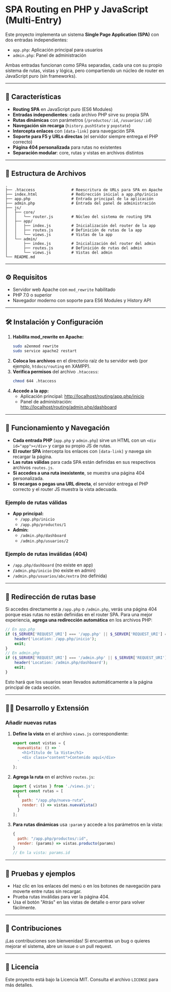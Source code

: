 # SPA Routing en PHP y JavaScript (Multi-Entry)

Este proyecto implementa un sistema **Single Page Application (SPA)** con dos entradas independientes:
- `app.php`: Aplicación principal para usuarios
- `admin.php`: Panel de administración

Ambas entradas funcionan como SPAs separadas, cada una con su propio sistema de rutas, vistas y lógica, pero compartiendo un núcleo de router en JavaScript puro (sin frameworks).

---

## 🚀 Características

- **Routing SPA** en JavaScript puro (ES6 Modules)
- **Entradas independientes**: cada archivo PHP sirve su propia SPA
- **Rutas dinámicas** con parámetros (`/productos/:id`, `/usuarios/:id`)
- **Navegación sin recarga** (`history.pushState` y `popstate`)
- **Intercepta enlaces** con `[data-link]` para navegación SPA
- **Soporte para F5 y URLs directas** (el servidor siempre entrega el PHP correcto)
- **Página 404 personalizada** para rutas no existentes
- **Separación modular**: core, rutas y vistas en archivos distintos

---

## 📁 Estructura de Archivos

```text
.
├── .htaccess                # Reescritura de URLs para SPA en Apache
├── index.html               # Redirección inicial a app.php/inicio
├── app.php                  # Entrada principal de la aplicación
├── admin.php                # Entrada del panel de administración
├── js/
│   ├── core/
│   │   └── router.js        # Núcleo del sistema de routing SPA
│   ├── app/
│   │   ├── index.js         # Inicialización del router de la app
│   │   ├── routes.js        # Definición de rutas de la app
│   │   └── views.js         # Vistas de la app
│   └── admin/
│       ├── index.js         # Inicialización del router del admin
│       ├── routes.js        # Definición de rutas del admin
│       └── views.js         # Vistas del admin
└── README.md
```

---

## ⚙️ Requisitos

- Servidor web Apache con `mod_rewrite` habilitado
- PHP 7.0 o superior
- Navegador moderno con soporte para ES6 Modules y History API

---

## 🛠️ Instalación y Configuración

1. **Habilita mod_rewrite en Apache:**
   ```bash
   sudo a2enmod rewrite
   sudo service apache2 restart
   ```
2. **Coloca los archivos** en el directorio raíz de tu servidor web (por ejemplo, `htdocs/routing` en XAMPP).
3. **Verifica permisos** del archivo `.htaccess`:
   ```bash
   chmod 644 .htaccess
   ```
4. **Accede a la app:**
   - Aplicación principal: [http://localhost/routing/app.php/inicio](http://localhost/routing/app.php/inicio)
   - Panel de administración: [http://localhost/routing/admin.php/dashboard](http://localhost/routing/admin.php/dashboard)

---

## 🧭 Funcionamiento y Navegación

- **Cada entrada PHP** (`app.php` y `admin.php`) sirve un HTML con un `<div id="app"></div>` y carga su propio JS de rutas.
- **El router SPA** intercepta los enlaces con `[data-link]` y navega sin recargar la página.
- **Las rutas válidas** para cada SPA están definidas en sus respectivos archivos `routes.js`.
- **Si accedes a una ruta inexistente**, se muestra una página 404 personalizada.
- **Si recargas o pegas una URL directa**, el servidor entrega el PHP correcto y el router JS muestra la vista adecuada.

### Ejemplo de rutas válidas

- **App principal:**
  - `/app.php/inicio`
  - `/app.php/productos/1`
- **Admin:**
  - `/admin.php/dashboard`
  - `/admin.php/usuarios/2`

### Ejemplo de rutas inválidas (404)

- `/app.php/dashboard` (no existe en app)
- `/admin.php/inicio` (no existe en admin)
- `/admin.php/usuarios/abc/extra` (no definida)

---

## 🔄 Redirección de rutas base

Si accedes directamente a `/app.php` o `/admin.php`, verás una página 404 porque esas rutas no están definidas en el router SPA. 
Para una mejor experiencia, **agrega una redirección automática** en los archivos PHP:

```php
// En app.php
if ($_SERVER['REQUEST_URI'] === '/app.php' || $_SERVER['REQUEST_URI'] === '/app.php/') {
    header('Location: /app.php/inicio');
    exit;
}
// En admin.php
if ($_SERVER['REQUEST_URI'] === '/admin.php' || $_SERVER['REQUEST_URI'] === '/admin.php/') {
    header('Location: /admin.php/dashboard');
    exit;
}
```

Esto hará que los usuarios sean llevados automáticamente a la página principal de cada sección.

---

## 👨‍💻 Desarrollo y Extensión

### Añadir nuevas rutas

1. **Define la vista** en el archivo `views.js` correspondiente:
   ```js
   export const vistas = {
     nuevaVista: () => `
       <h1>Título de la Vista</h1>
       <div class="content">Contenido aquí</div>
     `
   };
   ```
2. **Agrega la ruta** en el archivo `routes.js`:
   ```js
   import { vistas } from './views.js';
   export const rutas = [
     {
       path: "/app.php/nueva-ruta",
       render: () => vistas.nuevaVista()
     }
   ];
   ```
3. **Para rutas dinámicas** usa `:param` y accede a los parámetros en la vista:
   ```js
   {
     path: "/app.php/productos/:id",
     render: (params) => vistas.producto(params)
   }
   // En la vista: params.id
   ```

---

## 🧪 Pruebas y ejemplos

- Haz clic en los enlaces del menú o en los botones de navegación para moverte entre rutas sin recargar.
- Prueba rutas inválidas para ver la página 404.
- Usa el botón "Atrás" en las vistas de detalle o error para volver fácilmente.

---

## 📢 Contribuciones

¡Las contribuciones son bienvenidas! Si encuentras un bug o quieres mejorar el sistema, abre un issue o un pull request.

---

## 📄 Licencia

Este proyecto está bajo la Licencia MIT. Consulta el archivo `LICENSE` para más detalles. 